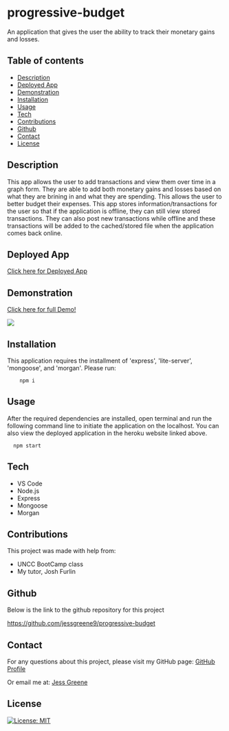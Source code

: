 # progressive-budget
An application that gives the user the ability to track their monetary gains and losses.

## Table of contents

- [Description](#description)
- [Deployed App](#deployed-app)
- [Demonstration](#demonstration)
- [Installation](#installation)
- [Usage](#usage)
- [Tech](#tech)
- [Contributions](#contributions)
- [Github](#github)
- [Contact](#contact)
- [License](#license)

## Description

This app allows the user to add transactions and view them over time in a graph form. They are able to add both monetary gains and losses based on what they are brining in and what they are spending. This allows the user to better budget their expenses. This app stores information/transactions for the user so that if the application is offline, they can still view stored transactions. They can also post new transactions while offline and these transactions will be added to the cached/stored file when the application comes back online. 


## Deployed App

[Click here for Deployed App](https://progressive-budget-app-2021.herokuapp.com/)

## Demonstration

[Click here for full Demo!](https://drive.google.com/file/d/1tbyhKVxguDFA-BGVUHdkqraSdsLp9RP3/view)

<img src="./public/images/demo.gif">


## Installation
This application requires the installment of 'express', 'lite-server', 'mongoose', and 'morgan'. Please run:
  ```
      npm i
  ```


## Usage
After the required dependencies are installed, open terminal and run the following command line to initiate the application on the localhost. You can also view the deployed application in the heroku website linked above. 

  ```
    npm start

  ```
    


## Tech

- VS Code
- Node.js
- Express
- Mongoose
- Morgan

## Contributions

This project was made with help from:

* UNCC BootCamp class
* My tutor, Josh Furlin

## Github
Below is the link to the github repository for this project

<https://github.com/jessgreene9/progressive-budget>

## Contact

    
For any questions about this project, please visit my GitHub page: [GitHub Profile](https://github.com/jessgreene9)
      
Or email me at: [Jess Greene](mailto:jess.greene9@gmail.com)


## License

[![License: MIT](https://img.shields.io/badge/License-MIT-yellow.svg)](https://opensource.org/licenses/MIT)
  
  